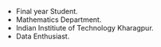 * Final year Student.
* Mathematics Department.
* Indian Institiute of Technology Kharagpur.
* Data Enthusiast.

